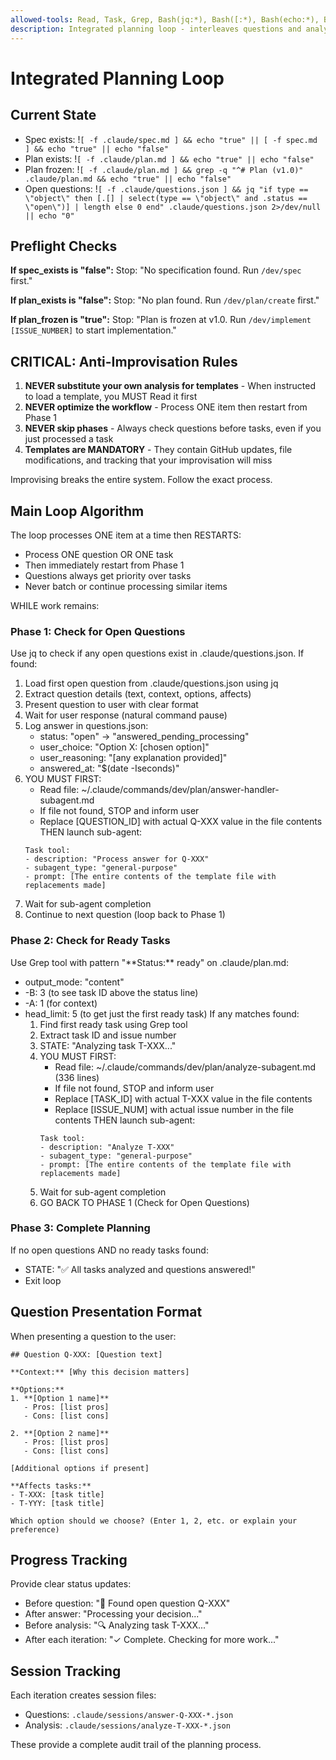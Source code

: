 ```yaml
---
allowed-tools: Read, Task, Grep, Bash(jq:*), Bash([:*), Bash(echo:*), Bash(grep:*)
description: Integrated planning loop - interleaves questions and analysis
---
```


# Integrated Planning Loop

## Current State
- Spec exists: !`[ -f .claude/spec.md ] && echo "true" || [ -f spec.md ] && echo "true" || echo "false"`
- Plan exists: !`[ -f .claude/plan.md ] && echo "true" || echo "false"`
- Plan frozen: !`[ -f .claude/plan.md ] && grep -q "^# Plan (v1.0)" .claude/plan.md && echo "true" || echo "false"`
- Open questions: !`[ -f .claude/questions.json ] && jq "if type == \"object\" then [.[] | select(type == \"object\" and .status == \"open\")] | length else 0 end" .claude/questions.json 2>/dev/null || echo "0"`

## Preflight Checks

**If spec_exists is "false":**
Stop: "No specification found. Run `/dev/spec` first."

**If plan_exists is "false":**
Stop: "No plan found. Run `/dev/plan/create` first."

**If plan_frozen is "true":**
Stop: "Plan is frozen at v1.0. Run `/dev/implement [ISSUE_NUMBER]` to start implementation."

## CRITICAL: Anti-Improvisation Rules

1. **NEVER substitute your own analysis for templates** - When instructed to load a template, you MUST Read it first
2. **NEVER optimize the workflow** - Process ONE item then restart from Phase 1
3. **NEVER skip phases** - Always check questions before tasks, even if you just processed a task
4. **Templates are MANDATORY** - They contain GitHub updates, file modifications, and tracking that your improvisation will miss

Improvising breaks the entire system. Follow the exact process.

## Main Loop Algorithm

The loop processes ONE item at a time then RESTARTS:
- Process ONE question OR ONE task
- Then immediately restart from Phase 1
- Questions always get priority over tasks
- Never batch or continue processing similar items

WHILE work remains:

### Phase 1: Check for Open Questions

Use jq to check if any open questions exist in .claude/questions.json.
If found:
  1. Load first open question from .claude/questions.json using jq
  2. Extract question details (text, context, options, affects)
  3. Present question to user with clear format
  4. Wait for user response (natural command pause)
  5. Log answer in questions.json:
     - status: "open" → "answered_pending_processing"
     - user_choice: "Option X: [chosen option]"
     - user_reasoning: "[any explanation provided]"
     - answered_at: "$(date -Iseconds)"
  6. YOU MUST FIRST:
     - Read file: ~/.claude/commands/dev/plan/answer-handler-subagent.md
     - If file not found, STOP and inform user
     - Replace [QUESTION_ID] with actual Q-XXX value in the file contents
     THEN launch sub-agent:
     ```
     Task tool:
     - description: "Process answer for Q-XXX"
     - subagent_type: "general-purpose"
     - prompt: [The entire contents of the template file with replacements made]
     ```
  7. Wait for sub-agent completion
  8. Continue to next question (loop back to Phase 1)

### Phase 2: Check for Ready Tasks

Use Grep tool with pattern "\*\*Status:\*\* ready" on .claude/plan.md:
- output_mode: "content"
- -B: 3 (to see task ID above the status line)
- -A: 1 (for context)
- head_limit: 5 (to get just the first ready task)
If any matches found:
  1. Find first ready task using Grep tool
  2. Extract task ID and issue number
  3. STATE: "Analyzing task T-XXX..."
  4. YOU MUST FIRST:
     - Read file: ~/.claude/commands/dev/plan/analyze-subagent.md (336 lines)
     - If file not found, STOP and inform user
     - Replace [TASK_ID] with actual T-XXX value in the file contents
     - Replace [ISSUE_NUM] with actual issue number in the file contents
     THEN launch sub-agent:
     ```
     Task tool:
     - description: "Analyze T-XXX"
     - subagent_type: "general-purpose"
     - prompt: [The entire contents of the template file with replacements made]
     ```
  5. Wait for sub-agent completion
  6. GO BACK TO PHASE 1 (Check for Open Questions)

### Phase 3: Complete Planning

If no open questions AND no ready tasks found:
  - STATE: "✅ All tasks analyzed and questions answered!"
  - Exit loop

## Question Presentation Format

When presenting a question to the user:

```
## Question Q-XXX: [Question text]

**Context:** [Why this decision matters]

**Options:**
1. **[Option 1 name]**
   - Pros: [list pros]
   - Cons: [list cons]

2. **[Option 2 name]**
   - Pros: [list pros]
   - Cons: [list cons]

[Additional options if present]

**Affects tasks:**
- T-XXX: [task title]
- T-YYY: [task title]

Which option should we choose? (Enter 1, 2, etc. or explain your preference)
```

## Progress Tracking

Provide clear status updates:
- Before question: "📝 Found open question Q-XXX"
- After answer: "Processing your decision..."
- Before analysis: "🔍 Analyzing task T-XXX..."
- After each iteration: "✓ Complete. Checking for more work..."

## Session Tracking

Each iteration creates session files:
- Questions: `.claude/sessions/answer-Q-XXX-*.json`
- Analysis: `.claude/sessions/analyze-T-XXX-*.json`

These provide a complete audit trail of the planning process.


